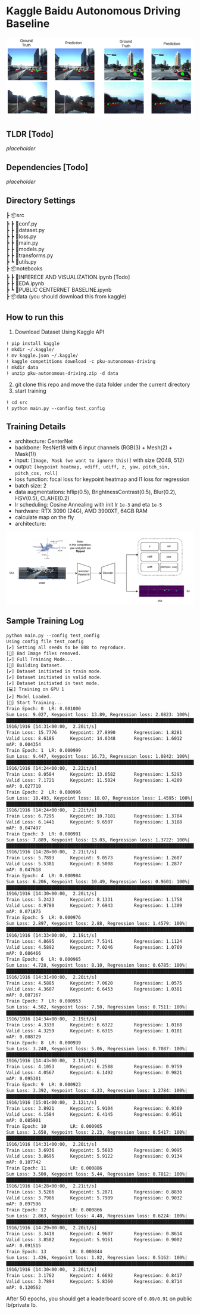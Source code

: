 # Kaggle Baidu Autonomous Driving Baseline
<img src='https://github.com/sin1012/kaggle_baidu_autonomous_driving/blob/main/images/sample_predictions.png'>

## TLDR [Todo]
_placeholder_

## Dependencies [Todo]
_placeholder_

## Directory Settings
┣ 📦src  
┣ ┣ 📜conf.py  
┣ ┣ 📜dataset.py  
┣ ┣ 📜loss.py  
┣ ┣ 📜main.py  
┣ ┣ 📜models.py  
┣ ┣ 📜transforms.py   
┣ ┗ 📜utils.py    
┣ 📦notebooks  
┣ ┣ 📜INFERECE AND VISUALIZATION.ipynb [Todo]  
┣ ┣ 📜EDA.ipynb  
┣ ┗ 📜PUBLIC CENTERNET BASELINE.ipynb  
┣ 📦data (you should download this from kaggle)

## How to run this 
1. Download Dataset Using Kaggle API
```
! pip install kaggle
! mkdir ~/.kaggle/
! mv kaggle.json ~/.kaggle/
! kaggle competitions download -c pku-autonomous-driving
! mkdir data
! unzip pku-autonomous-driving.zip -d data
```
2. git clone this repo and move the data folder under the current directory
3. start training
```
! cd src
! python main.py --config test_config
```

## Training Details 
- architecture: CenterNet
- backbone: ResNet18 with 6 input channels (RGB(3) + Mesh(2) + Mask(1))
- input: `[Image, Mask (we want to ignore this)]` with size (2048, 512)
- output: `[keypoint heatmap, vdiff, udiff, z, yaw, pitch_sin, pitch_cos, roll]`
- loss function: focal loss for keypoint heatmap and l1 loss for regression
- batch size: 2
- data augmentations: hflip(0.5), BrightnessContrast(0.5), Blur(0.2), HSV(0.5), CLAHE(0.2)
- lr scheduling: Cosine Annealing with init lr `1e-3` and eta `1e-5`
- hardware: RTX 3090 (24G), AMD 3900XT, 64GB RAM
- calculate map on the fly
- architecture:
<img src='https://github.com/sin1012/kaggle_baidu_autonomous_driving/blob/main/images/model.png'>

## Sample Training Log
```
python main.py --config test_config
Using config file test_config
[✔️] Setting all seeds to be 888 to reproduce.
[🐻] Bad Image files removed.
[✔️] Full Training Mode...
[🐶] Building Dataset.
[✔️] Dataset initiated in train mode.
[✔️] Dataset initiated in valid mode.
[✔️] Dataset initiated in test mode.
[💻] Training on GPU 1
[✔️] Model Loaded.
[🚀] Start Training...
Train Epoch: 0  LR: 0.001000
Sum Loss: 9.027, Keypoint loss: 13.89, Regression loss: 2.0823: 100%|███████████████████████████████████████████████████████████████████████████████████████████████████████████████████| 1916/1916 [14:31<00:00,  2.20it/s]
Train Loss: 15.7776     Keypoint: 27.8990       Regression: 1.8281
Valid Loss: 8.6186      Keypoint: 14.0348       Regression: 1.6012      mAP: 0.004354
Train Epoch: 1  LR: 0.000999
Sum Loss: 9.447, Keypoint loss: 16.73, Regression loss: 1.0842: 100%|████████████████████████████████████████████████████████████████████████████████████████████████████████████████████████████████████████████████████████████████████████████████████████| 1916/1916 [14:24<00:00,  2.22it/s]
Train Loss: 8.0584      Keypoint: 13.0582       Regression: 1.5293
Valid Loss: 7.1721      Keypoint: 11.5024       Regression: 1.4209      mAP: 0.027710
Train Epoch: 2  LR: 0.000996
Sum Loss: 10.493, Keypoint loss: 18.07, Regression loss: 1.4595: 100%|███████████████████████████████████████████████████████████████████████████████████████████████████████████████████████████████████████████████████████████████████████████████████████| 1916/1916 [14:24<00:00,  2.22it/s]
Train Loss: 6.7295      Keypoint: 10.7181       Regression: 1.3704
Valid Loss: 6.1441      Keypoint: 9.6507        Regression: 1.3188      mAP: 0.047497
Train Epoch: 3  LR: 0.000991
Sum Loss: 7.889, Keypoint loss: 13.03, Regression loss: 1.3722: 100%|████████████████████████████████████████████████████████████████████████████████████████████████████████████████████████████████████████████████████████████████████████████████████████| 1916/1916 [14:28<00:00,  2.21it/s]
Train Loss: 5.7893      Keypoint: 9.0573        Regression: 1.2607
Valid Loss: 5.5381      Keypoint: 8.5008        Regression: 1.2877      mAP: 0.047618
Train Epoch: 4  LR: 0.000984
Sum Loss: 6.206, Keypoint loss: 10.49, Regression loss: 0.9601: 100%|████████████████████████████████████████████████████████████████████████████████████████████████████████████████████████████████████████████████████████████████████████████████████████| 1916/1916 [14:30<00:00,  2.20it/s]
Train Loss: 5.2423      Keypoint: 8.1331        Regression: 1.1758
Valid Loss: 4.9780      Keypoint: 7.6943        Regression: 1.1309      mAP: 0.071875
Train Epoch: 5  LR: 0.000976
Sum Loss: 2.897, Keypoint loss: 2.88, Regression loss: 1.4579: 100%|█████████████████████████████████████████████████████████████████████████████████████████████████████████████████████████████████████████████████████████████████████████████████████████| 1916/1916 [14:33<00:00,  2.19it/s]
Train Loss: 4.8695      Keypoint: 7.5141        Regression: 1.1124
Valid Loss: 4.5892      Keypoint: 7.0246        Regression: 1.0769      mAP: 0.086466
Train Epoch: 6  LR: 0.000965
Sum Loss: 4.728, Keypoint loss: 8.10, Regression loss: 0.6785: 100%|█████████████████████████████████████████████████████████████████████████████████████████████████████████████████████████████████████████████████████████████████████████████████████████| 1916/1916 [14:31<00:00,  2.20it/s]
Train Loss: 4.5885      Keypoint: 7.0620        Regression: 1.0575
Valid Loss: 4.3607      Keypoint: 6.6453        Regression: 1.0381      mAP: 0.087167
Train Epoch: 7  LR: 0.000953
Sum Loss: 4.502, Keypoint loss: 7.50, Regression loss: 0.7511: 100%|█████████████████████████████████████████████████████████████████████████████████████████████████████████████████████████████████████████████████████████████████████████████████████████| 1916/1916 [14:34<00:00,  2.19it/s]
Train Loss: 4.3330      Keypoint: 6.6322        Regression: 1.0168
Valid Loss: 4.3259      Keypoint: 6.6315        Regression: 1.0101      mAP: 0.088729
Train Epoch: 8  LR: 0.000939
Sum Loss: 3.240, Keypoint loss: 5.06, Regression loss: 0.7087: 100%|█████████████████████████████████████████████████████████████████████████████████████████████████████████████████████████████████████████████████████████████████████████████████████████| 1916/1916 [14:43<00:00,  2.17it/s]
Train Loss: 4.1053      Keypoint: 6.2588        Regression: 0.9759
Valid Loss: 4.0567      Keypoint: 6.1492        Regression: 0.9821      mAP: 0.095301
Train Epoch: 9  LR: 0.000923
Sum Loss: 3.392, Keypoint loss: 4.23, Regression loss: 1.2784: 100%|█████████████████████████████████████████████████████████████████████████████████████████████████████████████████████████████████████████████████████████████████████████████████████████| 1916/1916 [15:01<00:00,  2.12it/s]
Train Loss: 3.8921      Keypoint: 5.9104        Regression: 0.9369
Valid Loss: 4.1584      Keypoint: 6.4145        Regression: 0.9511      mAP: 0.085901
Train Epoch: 10         LR: 0.000905
Sum Loss: 1.658, Keypoint loss: 2.23, Regression loss: 0.5417: 100%|█████████████████████████████████████████████████████████████████████████████████████████████████████████████████████████████████████████████████████████████████████████████████████████| 1916/1916 [14:31<00:00,  2.20it/s]
Train Loss: 3.6936      Keypoint: 5.5683        Regression: 0.9095
Valid Loss: 3.8695      Keypoint: 5.9122        Regression: 0.9134      mAP: 0.107742
Train Epoch: 11         LR: 0.000886
Sum Loss: 3.500, Keypoint loss: 5.44, Regression loss: 0.7812: 100%|█████████████████████████████████████████████████████████████████████████████████████████████████████████████████████████████████████████████████████████████████████████████████████████| 1916/1916 [14:28<00:00,  2.21it/s]
Train Loss: 3.5266      Keypoint: 5.2871        Regression: 0.8830
Valid Loss: 3.7986      Keypoint: 5.7909        Regression: 0.9032      mAP: 0.097596
Train Epoch: 12         LR: 0.000866
Sum Loss: 2.863, Keypoint loss: 4.48, Regression loss: 0.6224: 100%|█████████████████████████████████████████████████████████████████████████████████████████████████████████████████████████████████████████████████████████████████████████████████████████| 1916/1916 [14:29<00:00,  2.20it/s]
Train Loss: 3.3418      Keypoint: 4.9607        Regression: 0.8614
Valid Loss: 3.8582      Keypoint: 5.9161        Regression: 0.9002      mAP: 0.091515
Train Epoch: 13         LR: 0.000844
Sum Loss: 1.426, Keypoint loss: 1.82, Regression loss: 0.5162: 100%|█████████████████████████████████████████████████████████████████████████████████████████████████████████████████████████████████████████████████████████████████████████████████████████| 1916/1916 [14:30<00:00,  2.20it/s]
Train Loss: 3.1762      Keypoint: 4.6692        Regression: 0.8417
Valid Loss: 3.7894      Keypoint: 5.8360        Regression: 0.8714      mAP: 0.120562
```
After 50 epochs, you should get a leaderboard score of `0.89/0.91` on public lb/private lb.
